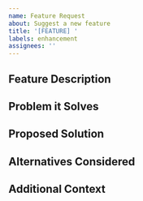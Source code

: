 ```yaml
---
name: Feature Request
about: Suggest a new feature
title: '[FEATURE] '
labels: enhancement
assignees: ''
---
```


## Feature Description
<!-- Clear description of the feature -->

## Problem it Solves
<!-- What problem does this solve? -->

## Proposed Solution
<!-- How should this work? -->

## Alternatives Considered
<!-- Other solutions you've considered -->

## Additional Context
<!-- Any other relevant information -->
